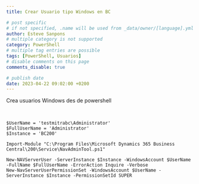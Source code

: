 ```yaml
---
title: Crear Usuario tipo Windows en BC

# post specific
# if not specified, .name will be used from _data/owner/[language].yml
author: Esteve Sanpons
# multiple category is not supported
category: PowerShell
# multiple tag entries are possible
tags: [PowerShell, Usuarios]
# disable comments on this page
comments_disable: true

# publish date
date: 2023-04-22 09:02:00 +0200
---
```


<!-- outline-start -->

Crea usuarios Windows des de powershell

<br>
<!-- outline-end -->

```
$UserName = 'testmitrabc\Administrator'
$FullUserName = 'Administrator'
$Instance = 'BC200'

Import-Module "C:\Program Files\Microsoft Dynamics 365 Business Central\200\Service\NavAdminTool.ps1"

New-NAVServerUser -ServerInstance $Instance -WindowsAccount $UserName -FullName $FullUserName -ErrorAction Inquire -Verbose
New-NavServerUserPermissionSet -WindowsAccount $UserName -ServerInstance $Instance -PermissionSetId SUPER
```
